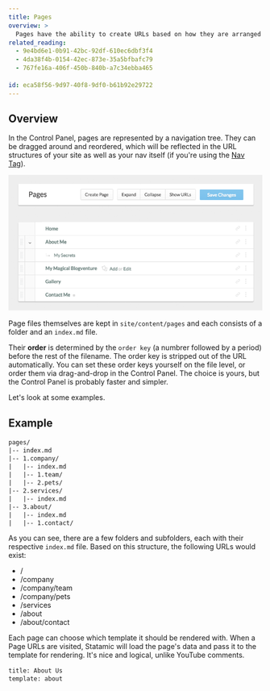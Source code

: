 ```yaml
---
title: Pages
overview: >
  Pages have the ability to create URLs based on how they are arranged in your folder tree. They are generally used to create the main sections and stand-alone pages in your site.
related_reading:
  - 9e4bd6e1-0b91-42bc-92df-610ec6dbf3f4
  - 4da38f4b-0154-42ec-873e-35a5bfbafc79
  - 767fe16a-406f-450b-840b-a7c34ebba465

id: eca58f56-9d97-40f8-9df0-b61b92e29722
---
```

## Overview

In the Control Panel, pages are represented by a navigation tree. They can be dragged around and reordered, which will be reflected in the URL structures of your site as well as your nav itself (if you're using the [Nav Tag][nav-tag]).

![Control Panel Page Tree](/assets/img/screenshots/cp-page-tree.png)

Page files themselves are kept in `site/content/pages` and each consists of a folder and an `index.md` file.

Their **order** is determined by the `order key` (a numbrer followed by a period) before the rest of the filename. The order key is stripped out of the URL automatically. You can set these order keys yourself on the file level, or order them via drag-and-drop in the Control Panel. The choice is yours, but the Control Panel is probably faster and simpler.

Let's look at some examples.

## Example

```language-files
pages/
|-- index.md
|-- 1.company/
|   |-- index.md
|   |-- 1.team/
|   |-- 2.pets/
|-- 2.services/
|   |-- index.md
|-- 3.about/
|   |-- index.md
|   |-- 1.contact/
```

As you can see, there are a few folders and subfolders, each with their respective `index.md` file. Based on this structure, the following URLs would exist:

- /
- /company
- /company/team
- /company/pets
- /services
- /about
- /about/contact

Each page can choose which template it should be rendered with. When a Page URLs are visited, Statamic will load the page's data and pass it to the template for rendering. It's nice and logical, unlike YouTube comments.

``` .language-yaml
title: About Us
template: about
```

[nav-tag]: /tags/nav
[taxonomies]: /taxonomies
[glide-tag]: /tags/glide
[taxonomy-fieldtype]: /fieldtypes/taxonomy
[yaml]: /yaml
